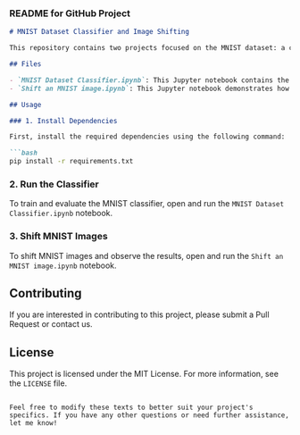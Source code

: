
### README for GitHub Project
```markdown
# MNIST Dataset Classifier and Image Shifting

This repository contains two projects focused on the MNIST dataset: a classifier for digit recognition and a tool for shifting MNIST images.

## Files

- `MNIST Dataset Classifier.ipynb`: This Jupyter notebook contains the implementation of a neural network classifier for the MNIST dataset. It includes data preprocessing, model training, and evaluation.
- `Shift an MNIST image.ipynb`: This Jupyter notebook demonstrates how to shift MNIST images and analyze the impact on classification performance.

## Usage

### 1. Install Dependencies

First, install the required dependencies using the following command:

```bash
pip install -r requirements.txt
```

### 2. Run the Classifier

To train and evaluate the MNIST classifier, open and run the `MNIST Dataset Classifier.ipynb` notebook.

### 3. Shift MNIST Images

To shift MNIST images and observe the results, open and run the `Shift an MNIST image.ipynb` notebook.

## Contributing

If you are interested in contributing to this project, please submit a Pull Request or contact us.

## License

This project is licensed under the MIT License. For more information, see the `LICENSE` file.
```

Feel free to modify these texts to better suit your project's specifics. If you have any other questions or need further assistance, let me know!
